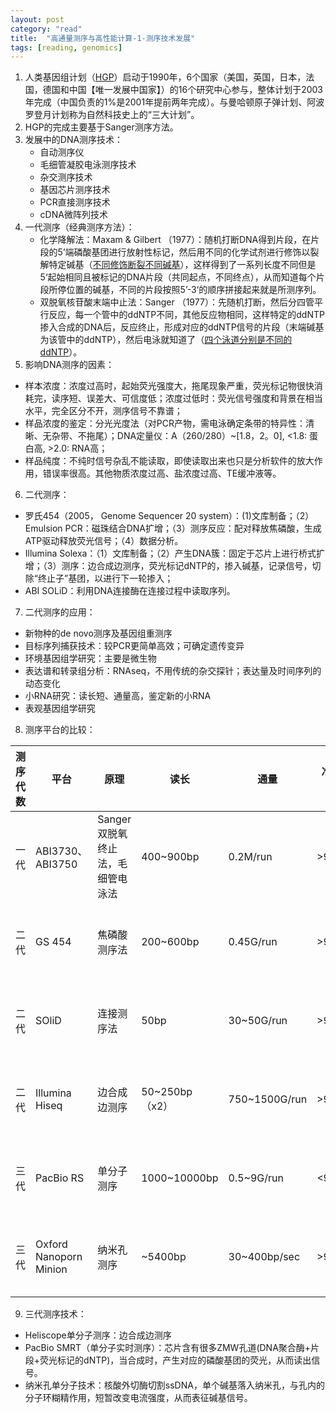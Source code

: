 ```yaml
---
layout: post
category: "read"
title:  "高通量测序与高性能计算-1-测序技术发展"
tags: [reading, genomics]
---
```


1. 人类基因组计划（[HGP](https://zh.wikipedia.org/wiki/%E4%BA%BA%E7%B1%BB%E5%9F%BA%E5%9B%A0%E7%BB%84%E8%AE%A1%E5%88%92)）启动于1990年，6个国家（美国，英国，日本，法国，德国和中国【唯一发展中国家】）的16个研究中心参与，整体计划于2003年完成（中国负责的1%是2001年提前两年完成）。与曼哈顿原子弹计划、阿波罗登月计划称为自然科技史上的“三大计划”。
2. HGP的完成主要基于Sanger测序方法。
3. 发展中的DNA测序技术：
   - 自动测序仪
   - 毛细管凝胶电泳测序技术
   - 杂交测序技术
   - 基因芯片测序技术
   - PCR直接测序技术
   - cDNA微阵列技术
4. 一代测序（经典测序方法）：
   -  化学降解法：Maxam & Gilbert （1977）：随机打断DNA得到片段，在片段的5’端磷酸基团进行放射性标记，然后用不同的化学试剂进行修饰以裂解特定碱基（[不同修饰断裂不同碱基](http://blog.sina.com.cn/s/blog_5165a9180100vyyu.html)），这样得到了一系列长度不同但是5‘起始相同且被标记的DNA片段（共同起点，不同终点），从而知道每个片段所停位置的碱基，不同的片段按照5’-3‘的顺序拼接起来就是所测序列。
   -  双脱氧核苷酸末端中止法：Sanger （1977）：先随机打断，然后分四管平行反应，每一个管中的ddNTP不同，其他反应物相同，这样特定的ddNTP掺入合成的DNA后，反应终止，形成对应的ddNTP信号的片段（末端碱基为该管中的ddNTP），然后电泳就知道了（[四个泳道分别是不同的ddNTP](https://zh.wikipedia.org/wiki/File:Sanger_Sequencing_Gel_Electrophoresis_Image.png)）。
5. 影响DNA测序的因素：
  - 样本浓度：浓度过高时，起始荧光强度大，拖尾现象严重，荧光标记物很快消耗完，读序短、误差大、可信度低；浓度过低时：荧光信号强度和背景在相当水平，完全区分不开，测序信号不靠谱；
  - 样品浓度的鉴定：分光光度法（对PCR产物，需电泳确定条带的特异性：清晰、无杂带、不拖尾）；DNA定量仪：A（260/280）~[1.8，2。0], <1.8: 蛋白高, >2.0: RNA高；
  - 样品纯度：不纯时信号杂乱不能读取，即使读取出来也只是分析软件的放大作用，错误率很高。其他物质浓度过高、盐浓度过高、TE缓冲液等。
6. 二代测序：
  - 罗氏454（2005， Genome Sequencer 20 system）：(1)文库制备；（2）Emulsion PCR：磁珠结合DNA扩增；（3）测序反应：配对释放焦磷酸，生成ATP驱动释放荧光信号；（4）数据分析。
  - Illumina Solexa：（1）文库制备；（2）产生DNA簇：固定于芯片上进行桥式扩增；（3）测序：边合成边测序，荧光标记dNTP的，掺入碱基，记录信号，切除“终止子”基团，以进行下一轮掺入；
  - ABI SOLiD：利用DNA连接酶在连接过程中读取序列。
7. 二代测序的应用：
  - 新物种的de novo测序及基因组重测序
  - 目标序列捕获技术：较PCR更简单高效；可确定遗传变异
  - 环境基因组学研究：主要是微生物
  - 表达谱和转录组分析：RNAseq，不用传统的杂交探针；表达量及时间序列的动态变化
  - 小RNA研究：读长短、通量高，鉴定新的小RNA
  - 表观基因组学研究
8. 测序平台的比较：

|测序代数|平台|原理|读长|通量|准确率|优点|缺点|
|---|---|---|---|---|---|---|---|
|一代|ABI3730、ABI3750|Sanger双脱氧终止法，毛细管电泳法|400~900bp|0.2M/run|>99%|读长长、准确率高|通量小、成本高|
|二代|GS 454|焦磷酸测序法|200~600bp|0.45G/run|>99%|通量高、成本低|读长短、样品制备繁琐|
|二代|SOliD|连接测序法|50bp|30~50G/run|>99%|通量高、成本低|读长短、样品制备繁琐|
|二代|Illumina Hiseq|边合成边测序|50~250bp（x2）|750~1500G/run|>99%|通量高、成本低|读长短、样品制备繁琐|
|三代|PacBio RS|单分子测序|1000~10000bp|0.5~9G/run|<90%|读长长、样品制备简单|准备率较低|
|三代|Oxford Nanoporn Minion|纳米孔测序|~5400bp|30~400bp/sec|>99%|读长长、样品制备简单|准备率较低|

9. 三代测序技术：

  - Heliscope单分子测序：边合成边测序
  - PacBio SMRT（单分子实时测序）：芯片含有很多ZMW孔道(DNA聚合酶+片段+荧光标记的dNTP)，当合成时，产生对应的磷酸基团的荧光，从而读出信号。
  - 纳米孔单分子技术：核酸外切酶切割ssDNA，单个碱基落入纳米孔，与孔内的分子环糊精作用，短暂改变电流强度，从而表征碱基信号。